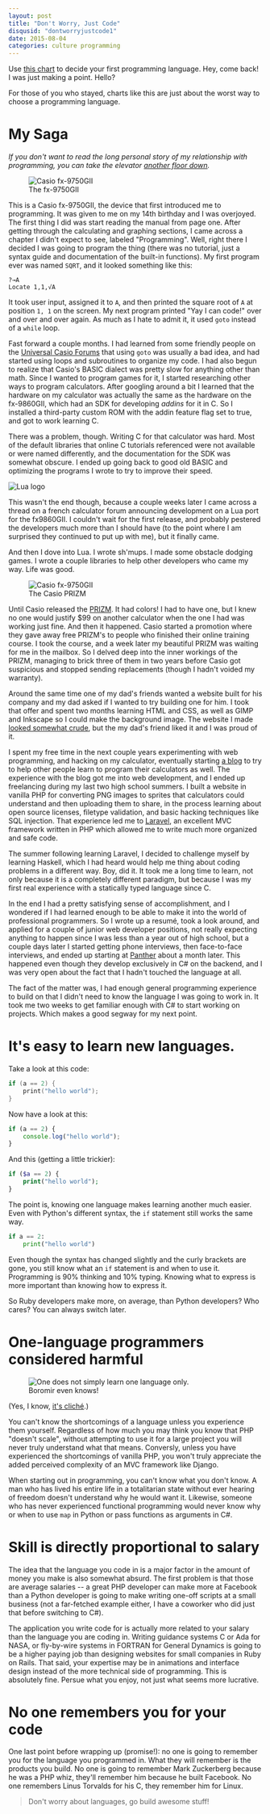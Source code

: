 ```yaml
---
layout: post
title: "Don't Worry, Just Code"
disqusid: "dontworryjustcode1"
date: 2015-08-04
categories: culture programming
---
```


Use [this chart](http://lifehacker.com/this-graphic-helps-you-pick-your-first-programming-lang-1719213677) to decide your first programming language. Hey, come back! I was just making a point. Hello?

For those of you who stayed, charts like this are just about the worst way to choose a programming language.

# My Saga

_If you don't want to read the long personal story of my relationship with programming, you can take the elevator [another floor down](#Its-easy-to-learn-new-languages)._ 

<figure>
<img src="{% asset_path fx9750gii.jpeg %}" alt="Casio fx-9750GII">
<figcaption>The fx-9750GII</figcaption>
</figure>

This is a Casio fx-9750GII, the device that first introduced me to programming. It was given to me on my 14th birthday and I was overjoyed. The first thing I did was start reading the manual from page one. After getting through the calculating and graphing sections, I came across a chapter I didn't expect to see, labeled "Programming". Well, right there I decided I was going to program the thing (there was no tutorial, just a syntax guide and documentation of the built-in functions). My first program ever was named `SQRT`, and it looked something like this:

~~~
?→A
Locate 1,1,√A
~~~

It took user input, assigned it to `A`, and then printed the square root of `A` at position `1, 1` on the screen. My next program printed "Yay I can code!" over and over and over again. As much as I hate to admit it, it used `goto` instead of a `while` loop.

Fast forward a couple months. I had learned from some friendly people on the [Universal Casio Forums](http://casiocalc.org/) that using `goto` was usually a bad idea, and had started using loops and subroutines to organize my code. I had also begun to realize that Casio's BASIC dialect was pretty slow for anything other than math. Since I wanted to program games for it, I started researching other ways to program calculators. After googling around a bit I learned that the hardware on my calculator was actually the same as the hardware on the fx-9860GII, which had an SDK for developing _addins_ for it in C. So I installed a third-party custom ROM with the addin feature flag set to true, and got to work learning C.

There was a problem, though. Writing C for that calculator was hard. Most of the default libraries that online C tutorials referenced were not available or were named differently, and the documentation for the SDK was somewhat obscure. I ended up going back to good old BASIC and optimizing the programs I wrote to try to improve their speed.

![Lua logo](https://upload.wikimedia.org/wikipedia/commons/thumb/6/6a/Lua-logo-nolabel.svg/128px-Lua-logo-nolabel.svg.png)

This wasn't the end though, because a couple weeks later I came across a thread on a french calculator forum announcing development on a Lua port for the fx9860GII. I couldn't wait for the first release, and probably pestered the developers much more than I should have (to the point where I am surprised they continued to put up with me), but it finally came.

And then I dove into Lua. I wrote sh'mups. I made some obstacle dodging games. I wrote a couple libraries to help other developers who came my way. Life was good.

<figure>
<img src="{% asset_path prizm.jpeg %}" alt="Casio fx-9750GII">
<figcaption>The Casio PRIZM</figcaption>
</figure>

Until Casio released the [PRIZM](http://www.casioeducation.com/prizm). It had colors! I had to have one, but I knew no one would justify $99 on another calculator when the one I had was working just fine. And then it happened. Casio started a promotion where they gave away free PRIZM's to people who finished their online training course. I took the course, and a week later my beautiful PRIZM was waiting for me in the mailbox. So I delved deep into the inner workings of the PRIZM, managing to brick three of them in two years before Casio got suspicious and stopped sending replacements (though I hadn't voided my warranty).

Around the same time one of my dad's friends wanted a website built for his company and my dad asked if I wanted to try building one for him. I took that offer and spent two months learning HTML and CSS, as well as GIMP and Inkscape so I could make the background image. The website I made [looked somewhat crude](https://web.archive.org/web/20120625182415/http://www.atgworldwide.us/), but  the my dad's friend liked it and I was proud of it.

I spent my free time in the next couple years experimenting with web programming, and hacking on my calculator, eventually starting [a blog](http://casio.clrhome.org/) to try to help other people learn to program their calculators as well. The experience with the blog got me into web development, and I ended up freelancing during my last two high school summers. I built a website in vanilla PHP for converting PNG images to sprites that calculators could understand and then uploading them to share, in the process learning about open source licenses, filetype validation, and basic hacking techniques like SQL injection. That experience led me to [Laravel](http://laravel.com/), an excellent MVC framework written in PHP which allowed me to write much more organized and safe code.

The summer following learning Laravel, I decided to challenge myself by learning Haskell, which I had heard would help me thing about coding problems in a different way. Boy, did it. It took me a long time to learn, not only because it is a completely different paradigm, but because I was my first real experience with a statically typed language since C.

In the end I had a pretty satisfying sense of accomplishment, and I wondered if I had learned enough to be able to make it into the world of professional programmers. So I wrote up a resumé, took a look around, and applied for a couple of junior web developer positions, not really expecting anything to happen since I was less than a year out of high school, but a couple days later I started getting phone interviews, then face-to-face interviews, and ended up starting at [Panther](http://pantherpremium.com/) about a month later. This happened even though they develop exclusively in C# on the backend, and I was very open about the fact that I hadn't touched the language at all.

The fact of the matter was, I had enough general programming experience to build on that I didn't need to know the language I was going to work in. It took me two weeks to get familiar enough with C# to start working on projects. Which makes a good segway for my next point.

# It's easy to learn new languages.

Take a look at this code:

~~~c
if (a == 2) {
    print("hello world");
}
~~~

Now have a look at this:

~~~javascript
if (a == 2) {
    console.log("hello world");
}
~~~

And this (getting a little trickier):

~~~php
if ($a == 2) {
    print("hello world");
}
~~~

The point is, knowing one language makes learning another much easier. Even with Python's different syntax, the `if` statement still works the same way.

~~~python
if a == 2:
    print("hello world")
~~~

Even though the syntax has changed slightly and the curly brackets are gone, you still know what an `if` statement is and when to use it. Programming is 90% thinking and 10% typing. Knowing what to express is more important than knowing how to express it.

So Ruby developers make more, on average, than Python developers? Who cares? You can always switch later.

# One-language programmers considered harmful

<figure>
<img src="https://i.imgflip.com/p8zfl.jpg" alt="One does not simply learn one language only.">
<figcaption>Boromir even knows!</figcaption>
</figure>

(Yes, I know, [it's cliché](http://meyerweb.com/eric/comment/chech.html).)

You can't know the shortcomings of a language unless you experience them yourself. Regardless of how much you may think you know that PHP "doesn't scale", without attempting to use it for a large project you will never truly understand what that means. Conversly, unless you have experienced the shortcomings of vanilla PHP, you won't truly appreciate the added perceived complexity of an MVC framework like Django.

When starting out in programming, you can't know what you don't know. A man who has lived his entire life in a totalitarian state without ever hearing of freedom doesn't understand why he would want it. Likewise, someone who has never experienced functional programming would never know why or when to use `map` in Python or pass functions as arguments in C#.

# Skill is directly proportional to salary

The idea that the language you code in is a major factor in the amount of money you make is also somewhat absurd. The first problem is that those are average salaries -- a great PHP developer can make more at Facebook than a Python developer is going to make writing one-off scripts at a small business (not a far-fetched example either, I have a coworker who did just that before switching to C#).

The application you write code for is actually more related to your salary than the language you are coding in. Writing guidance systems C or Ada for NASA, or fly-by-wire systems in FORTRAN for General Dynamics is going to be a higher paying job than designing websites for small companies in Ruby on Rails. That said, your expertise may be in animations and interface design instead of the more technical side of programming. This is absolutely fine. Persue what you enjoy, not just what seems more lucrative.

# No one remembers you for your code

One last point before wrapping up (promise!): no one is going to remember you for the language you programmed in. What they will remember is the products you build. No one is going to remember Mark Zuckerberg because he was a PHP whiz, they'll remember him because he built Facebook. No one remembers Linus Torvalds for his C, they remember him for Linux.

<blockquote class="pull-quote">
Don't worry about languages, go build awesome stuff!
</blockquote>

